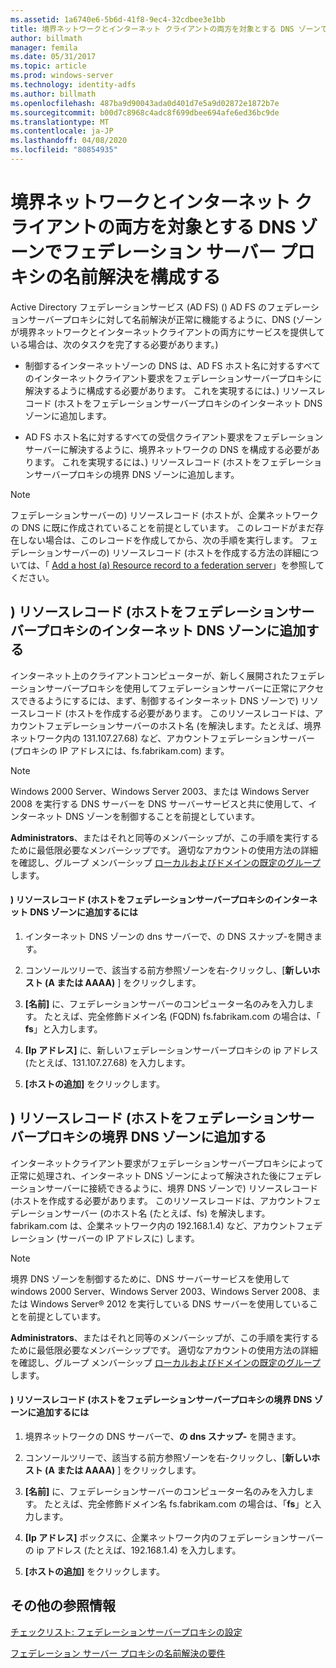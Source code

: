 ```yaml
---
ms.assetid: 1a6740e6-5b6d-41f8-9ec4-32cdbee3e1bb
title: 境界ネットワークとインターネット クライアントの両方を対象とする DNS ゾーンでフェデレーション サーバー プロキシの名前解決を構成する
author: billmath
manager: femila
ms.date: 05/31/2017
ms.topic: article
ms.prod: windows-server
ms.technology: identity-adfs
ms.author: billmath
ms.openlocfilehash: 487ba9d90043ada0d401d7e5a9d02872e1872b7e
ms.sourcegitcommit: b00d7c8968c4adc8f699dbee694afe6ed36bc9de
ms.translationtype: MT
ms.contentlocale: ja-JP
ms.lasthandoff: 04/08/2020
ms.locfileid: "80854935"
---
```

# <a name="configure-name-resolution-for-a-federation-server-proxy-in-a-dns-zone-that-serves-both-the-perimeter-network-and-internet-clients"></a>境界ネットワークとインターネット クライアントの両方を対象とする DNS ゾーンでフェデレーション サーバー プロキシの名前解決を構成する


Active Directory フェデレーションサービス (AD FS) \(\) AD FS のフェデレーションサーバープロキシに対して名前解決が正常に機能するように、DNS \(ゾーンが境界ネットワークとインターネットクライアントの両方にサービスを提供している場合は、次のタスクを完了する必要があります。\)  
  
-   制御するインターネットゾーンの DNS は、AD FS ホスト名に対するすべてのインターネットクライアント要求をフェデレーションサーバープロキシに解決するように構成する必要があります。 これを実現するには、\) リソースレコード \(ホストをフェデレーションサーバープロキシのインターネット DNS ゾーンに追加します。  
  
-   AD FS ホスト名に対するすべての受信クライアント要求をフェデレーションサーバーに解決するように、境界ネットワークの DNS を構成する必要があります。 これを実現するには、\) リソースレコード \(ホストをフェデレーションサーバープロキシの境界 DNS ゾーンに追加します。  
  
> [!NOTE]  
> フェデレーションサーバーの\) リソースレコード \(ホストが、企業ネットワークの DNS に既に作成されていることを前提としています。 このレコードがまだ存在しない場合は、このレコードを作成してから、次の手順を実行します。 フェデレーションサーバーの\) リソースレコード \(ホストを作成する方法の詳細については、「 [Add a host &#40;a&#41; Resource record to a federation server](Add-a-Host--A--Resource-Record-to-Corporate-DNS-for-a-Federation-Server.md)」を参照してください。  
  
## <a name="add-a-host-a-resource-record-to-the-internet-dns-zone-for-a-federation-server-proxy"></a>\) リソースレコード \(ホストをフェデレーションサーバープロキシのインターネット DNS ゾーンに追加する  
インターネット上のクライアントコンピューターが、新しく展開されたフェデレーションサーバープロキシを使用してフェデレーションサーバーに正常にアクセスできるようにするには、まず、制御するインターネット DNS ゾーンで\) リソースレコード \(ホストを作成する必要があります。 このリソースレコードは、アカウントフェデレーションサーバーのホスト名 \(を解決します。たとえば、境界ネットワーク内の 131.107.27.68\) など、アカウントフェデレーションサーバー \(プロキシの IP アドレスには、fs.fabrikam.com\) ます。  
  
> [!NOTE]  
> Windows 2000 Server、Windows Server 2003、または Windows Server 2008 を実行する DNS サーバーを DNS サーバーサービスと共に使用して、インターネット DNS ゾーンを制御することを前提としています。  
  
**Administrators**、またはそれと同等のメンバーシップが、この手順を実行するために最低限必要なメンバーシップです。  適切なアカウントの使用方法の詳細を確認し、グループ メンバーシップ [ローカルおよびドメインの既定のグループ](https://go.microsoft.com/fwlink/?LinkId=83477)します。   
  
#### <a name="to-add-a-host-a-resource-record-to-the-internet-dns-zone-for-a-federation-server-proxy"></a>\) リソースレコード \(ホストをフェデレーションサーバープロキシのインターネット DNS ゾーンに追加するには  
  
1.  インターネット DNS ゾーンの dns サーバーで、の DNS スナップ\-を開きます。  
  
2.  コンソールツリーで、該当する前方参照ゾーンを右\-クリックし、[**新しいホスト \(A または AAAA\)** ] をクリックします。  
  
3.  **[名前]** に、フェデレーションサーバーのコンピューター名のみを入力します。 たとえば、完全修飾ドメイン名 \(FQDN\) fs.fabrikam.com の場合は、「 **fs**」と入力します。  
  
4.  **[Ip アドレス]** に、新しいフェデレーションサーバープロキシの ip アドレス (たとえば、131.107.27.68) を入力します。  
  
5.  **[ホストの追加]** をクリックします。  
  
## <a name="add-a-host-a-resource-record-to-the-perimeter-dns-zone-for-a-federation-server-proxy"></a>\) リソースレコード \(ホストをフェデレーションサーバープロキシの境界 DNS ゾーンに追加する  
インターネットクライアント要求がフェデレーションサーバープロキシによって正常に処理され、インターネット DNS ゾーンによって解決された後にフェデレーションサーバーに接続できるように、境界 DNS ゾーンで\) リソースレコード \(ホストを作成する必要があります。 このリソースレコードは、アカウントフェデレーションサーバー \(のホスト名 (たとえば、fs) を解決します。 fabrikam.com は、企業ネットワーク内の 192.168.1.4\) など、アカウントフェデレーション \(サーバーの IP アドレスに\) します。  
  
> [!NOTE]  
> 境界 DNS ゾーンを制御するために、DNS サーバーサービスを使用して windows 2000 Server、Windows Server 2003、Windows Server 2008、または Windows Server&reg; 2012 を実行している DNS サーバーを使用していることを前提としています。  
  
**Administrators**、またはそれと同等のメンバーシップが、この手順を実行するために最低限必要なメンバーシップです。  適切なアカウントの使用方法の詳細を確認し、グループ メンバーシップ [ローカルおよびドメインの既定のグループ](https://go.microsoft.com/fwlink/?LinkId=83477)します。   
  
#### <a name="to-add-a-host-a-resource-record-to-the-perimeter-dns-zone-for-a-federation-server-proxy"></a>\) リソースレコード \(ホストをフェデレーションサーバープロキシの境界 DNS ゾーンに追加するには  
  
1.  境界ネットワークの DNS サーバーで、**の dns スナップ\-** を開きます。  
  
2.  コンソールツリーで、該当する前方参照ゾーンを右\-クリックし、[**新しいホスト \(A または AAAA\)** ] をクリックします。  
  
3.  **[名前]** に、フェデレーションサーバーのコンピューター名のみを入力します。 たとえば、完全修飾ドメイン名 fs.fabrikam.com の場合は、「**fs**」と入力します。  
  
4.  **[Ip アドレス]** ボックスに、企業ネットワーク内のフェデレーションサーバーの ip アドレス (たとえば、192.168.1.4) を入力します。  
  
5.  **[ホストの追加]** をクリックします。  
  
## <a name="additional-references"></a>その他の参照情報  
[チェックリスト: フェデレーションサーバープロキシの設定](Checklist--Setting-Up-a-Federation-Server-Proxy.md)  
  
[フェデレーション サーバー プロキシの名前解決の要件](https://technet.microsoft.com/library/dd807055.aspx)  
  

